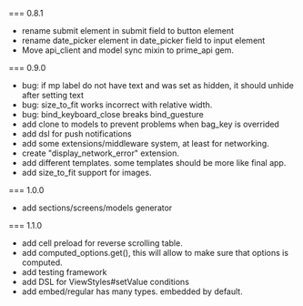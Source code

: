 === 0.8.1
* rename submit element in submit field to button element
* rename date_picker element in date_picker field to input element
* Move api_client and model sync mixin to prime_api gem.

=== 0.9.0
* bug: if mp label do not have text and was set as hidden, it should unhide after setting text
* bug: size_to_fit works incorrect with relative width.
* bug: bind_keyboard_close breaks bind_guesture
* add clone to models to prevent problems when bag_key is overrided
* add dsl for push notifications
* add some extensions/middleware system, at least for networking.
* create "display_network_error" extension.
* add different templates. some templates should be more like final app.
* add size_to_fit support for images.

=== 1.0.0
* add sections/screens/models generator

=== 1.1.0
* add cell preload for reverse scrolling table.
* add computed_options.get(), this will allow to make sure that options is computed.
* add testing framework
* add DSL for ViewStyles#setValue conditions
* add embed/regular has many types. embedded by default.
